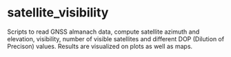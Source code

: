 # satellite_visibility
Scripts to read GNSS almanach data, compute satellite azimuth and elevation, visibility, number of visible satellites
and different DOP (Dilution of Precison) values. Results are visualized on plots as well as maps.
